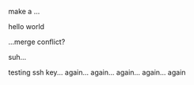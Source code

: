 make a ...

hello world

...merge conflict?


suh... 

testing ssh key... again... again... again... again... again